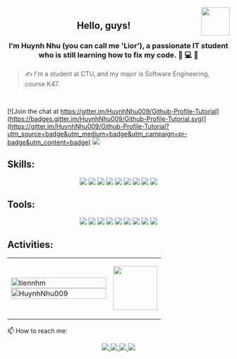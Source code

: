 <!-- <img align="left" width="400" src="https://github.githubassets.com/images/modules/profile/profile-first-repo.svg" /> -->
<img align="right" width="64" src="https://github.com/HuynhNhu009.png" />
<!-- <img align="right" width="64" src="https://img.icons8.com/color/48/vietnam-circular.png" /> -->

<h2 align="center">Hello, guys!</h2>
<p align="center">
  <h3 align="center">I’m Huynh Nhu (you can call me 'Lior'), a passionate IT student who is still learning how to fix my code.
    📖 💻 🔋 </h3>
</p>

> ✍ I'm a student at CTU, and my major is Software Engineering, course K47.

<br />

[![Join the chat at https://gitter.im/HuynhNhu009/Github-Profile-Tutorial](https://badges.gitter.im/HuynhNhu009/Github-Profile-Tutorial.svg)](https://gitter.im/HuynhNhu009/Github-Profile-Tutorial?utm_source=badge&utm_medium=badge&utm_campaign=pr-badge&utm_content=badge)
![](https://komarev.com/ghpvc/?username=HuynhNhu009&style=flat-square)


## Skills:
<p align="center">
  <img src="https://img.icons8.com/color/48/000000/microsoft-sql-server.png"/> 
  <img src="https://img.icons8.com/color/48/000000/mysql-logo.png"/> 
  <img src="https://img.icons8.com/color/48/000000/mongodb.png"/>  
  <img src="https://img.icons8.com/?size=48&id=20909&format=png&color=000000"/> 
  <img src="https://img.icons8.com/?size=48&id=21278&format=png&color=000000"/> 
  <img src="https://img.icons8.com/?size=48&id=108784&format=png&color=000000"/> 
  <img src="https://img.icons8.com/?size=48&id=13679&format=png&color=000000"/> 
  <img src="https://img.icons8.com/?size=48&id=13441&format=png&color=000000"/> 
  <img src="https://img.icons8.com/?size=48&id=13444&format=png&color=000000"/> 
</p>

## Tools:
<p align="center">

  <img src="https://img.icons8.com/color/48/000000/git.png"/>
  <img src="https://img.icons8.com/color/48/000000/github-2.png"/>
  <img src="https://img.icons8.com/color/48/000000/visual-studio-code-2019.png"/>
  <img src="https://img.icons8.com/color/48/null/visual-studio--v2.png"/>
  <img src="https://img.icons8.com/?size48&id=4djt356tq8UO&format=png&color=000000"/>
  <img src="https://img.icons8.com/?size=48&id=61466&format=png&color=000000"/>
  <img src="https://img.icons8.com/?size=48&id=pcHtLiSbkmzw&format=png&color=000000"/>
  <img src="https://img.icons8.com/?size=48&id=zfHRZ6i1Wg0U&format=png&color=000000"/>
  <img src="https://img.icons8.com/?size=48&id=iWw83PVcBpLw&format=png&color=000000"/>
</p>

## Activities:

<table style="width:100%;">
  <tr>
    <td>
      <img src="https://github-readme-stats.vercel.app/api/top-langs/?username=HuynhNhu009&bg_color=FFFFFF00&text_color=179fa3&layout=compact&hide=CSS&langs_count=10&custom_title=Top%20Languages%20Used" alt="tiennhm" width="100%"/>
      <img src="https://github-readme-stats.vercel.app/api?username=HuynhNhu009&bg_color=FFFFFF00&text_color=179fa3&show_icons=true&count_private=true&include_all_commits=true&custom_title=ON%20Github" alt="HuynhNhu009" width="100%"/>
    </td>
    <td>
      <p align="center"> 
        <img src="https://giffiles.alphacoders.com/360/36088.gif" width=100px/>
      </p>
    </td>
  </tr>
</table

## 📫 How to reach me:

<p align="center">
  <a href="https://www.facebook.com/01.tien" alt="Facebook">
    <img src="https://img.icons8.com/fluent/48/000000/facebook-new.png" target="_blank" />
  </a> 
  <a href="https://github.com/HuynhNhu009" alt="Github">
    <img src="https://img.icons8.com/fluent/48/000000/github.png"/>
  </a> 
  <a href="" alt="Youtube channel" target="_blank" >
    <img src="https://img.icons8.com/fluent/48/000000/youtube-play.png"/>
  </a>
  <a href="mailto:chophen26062003@gmail.com" alt="Email">
    <img src="https://img.icons8.com/?size=48&id=P7UIlhbpWzZm&format=png&color=000000"/>
  </a>
</p>

